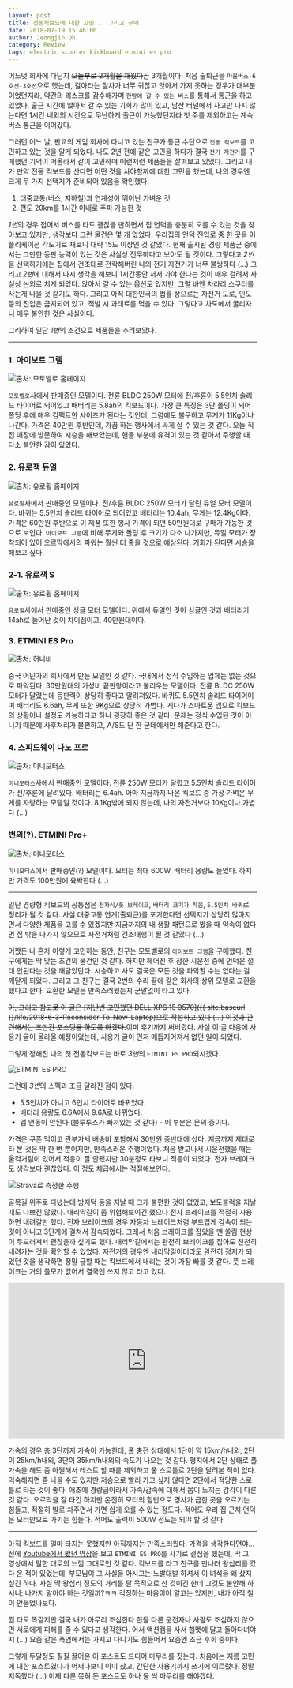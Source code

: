 ```yaml
---
layout: post
title: 전동킥보드에 대한 고민... 그리고 구매
date: 2018-07-19 15:46:00
author: Jeongjin Oh
category: Review
tags: electric scooter kickboard etmini es pro
---
```


어느덧 회사에 다닌지 ~~오늘부로 2개월을 채웠다~~곧 3개월이다. 처음 출퇴근을 `마을버스-6호선-3호선`으로 했는데, 갈아타는 절차가 너무 귀찮고 앉아서 가지 못하는 경우가 대부분이었던지라, 약간의 리스크를 감수해가며 `한방에 갈 수 있는 버스`를 통해서 통근을 하고 있었다. 출근 시간에 앉아서 갈 수 있는 기회가 많이 있고, 남산 터널에서 사고만 나지 않는다면 1시간 내외의 시간으로 무난하게 출근이 가능했던지라 첫 주를 제외하고는 계속 버스 통근을 이어갔다.

그러던 어느 날, 판교의 게임 회사에 다니고 있는 친구가 통근 수단으로 `전동 킥보드`를 고민하고 있는 것을 알게 되었다. 나도 2년 전에 같은 고민을 하다가 결국 `전기 자전거`를 구매했던 기억이 떠올라서 같이 고민하며 이런저런 제품들을 살펴보고 있었다. 그리고 내가 만약 전동 킥보드를 산다면 어떤 것을 사야할까에 대한 고민을 했는데, 나의 경우엔 크게 두 가지 선택지가 준비되어 있음을 확인했다.

1. 대중교통(버스, 지하철)과 연계성이 뛰어난 가벼운 것
2. 편도 20km를 1시간 이내로 주파 가능한 것

*1번*의 경우 접어서 버스를 타도 괜찮을 만하면서 집 언덕을 충분히 오를 수 있는 것을 찾아보고 있지만, 생각보다 그런 물건은 몇 개 없었다. 우리집의 언덕 진입로 중 한 곳을 어플리케이션 각도기로 재보니 대략 15도 이상인 것 같았다. 현재 출시된 경량 제품군 중에서는 그만한 등판 능력이 있는 것은 사실상 전무하다고 보아도 될 것이다. 그렇다고 *2번*을 선택하기에는 집에서 건조대로 전락해버린 나의 전기 자전거가 너무 불쌍하다 (...) 그리고 *2번*에 대해서 다시 생각을 해보니 1시간동안 서서 가야 한다는 것이 매우 걸려서 사실상 논외로 치게 되었다. 앉아서 갈 수 있는 옵션도 있지만, 그럴 바엔 차라리 스쿠터를 사는게 나을 것 같기도 하다. 그리고 아직 대한민국의 법률 상으로는 자전거 도로, 인도 등의 진입은 금지되어 있고, 적발 시 과태료를 먹을 수 있다. 그렇다고 차도에서 굴리자니 매우 불안한 것은 사실이다.

그리하여 일단 *1번*의 조건으로 제품들을 추려보았다.

---

### 1. 아이보트 그램

![출처: 모토벨로 홈페이지](/images/2018-7-19-Consider-To-Electric-Scooter/1.jpg)

`모토벨로`사에서 판매중인 모델이다. 전륜 BLDC 250W 모터에 전/후륜이 5.5인치 솔리드 타이어로 되어있고 배터리는 5.8ah의 킥보드이다. 가장 큰 특징은 3단 폴딩이 되어 폴딩 후에 매우 컴팩트한 사이즈가 된다는 것인데, 그럼에도 불구하고 무게가 11Kg이나 나간다. 가격은 40만원 후반인데, 가끔 하는 행사에서 싸게 살 수 있는 것 같다. 오늘 직접 매장에 방문하여 시승을 해보았는데, 핸들 부분에 유격이 있는 것 같아서 주행할 때 다소 불안한 감이 있었다.

### 2. 유로잭 듀얼

![출처: 유로휠 홈페이지](/images/2018-7-19-Consider-To-Electric-Scooter/2.jpg)

`유로휠`사에서 판매중인 모델이다. 전/후륜 BLDC 250W 모터가 달린 듀얼 모터 모델이다. 바퀴는 5.5인치 솔리드 타이어로 되어있고 배터리는 10.4ah, 무게는 12.4Kg이다. 가격은 60만원 후반으로 이 제품 또한 행사 가격이 되면 50만원대로 구매가 가능한 것으로 보인다. `아이보트 그램`에 비해 무게와 폴딩 후 크기가 다소 나가지만, 듀얼 모터가 장착되어 있어 오르막에서의 파워는 훨씬 더 좋을 것으로 예상된다. 기회가 된다면 시승을 해보고 싶다.

### 2-1. 유로잭 S

![출처: 유로휠 홈페이지](/images/2018-7-19-Consider-To-Electric-Scooter/2-1.jpg)

`유로휠`사에서 판매중인 싱글 모터 모델이다. 위에서 듀얼인 것이 싱글인 것과 배터리가 14ah로 늘어난 것이 차이점이고, 40만원대이다.

### 3. ETMINI ES Pro

![출처: 허니비](/images/2018-7-19-Consider-To-Electric-Scooter/3.png)

중국 어딘가의 회사에서 만든 모델인 것 같다. 국내에서 정식 수입하는 업체는 없는 것으로 파악된다. 30만원대의 가성비 끝판왕이라고 불리우는 모델이다. 전륜 BLDC 250W 모터가 달렸는데 등판력이 상당히 좋다고 알려져있다. 바퀴도 5.5인치 솔리드 타이어이며 배터리도 6.6ah, 무게 또한 9Kg으로 상당히 가볍다. 게다가 스마트폰 앱으로 킥보드의 상황이나 설정도 가능하다고 하니 굉장히 좋은 것 같다. 문제는 정식 수입된 것이 아니기 때문에 사후처리가 불편하고, A/S도 단 한 군데에서만 해준다고 한다.

### 4. 스피드웨이 나노 프로

![출처: 미니모터스](/images/2018-7-19-Consider-To-Electric-Scooter/4.jpg)

`미니모터스`사에서 판매중인 모델이다. 전륜 250W 모터가 달렸고 5.5인치 솔리드 타이어가 전/후륜에 달려있다. 배터리는 6.4ah. 아마 지금까지 나온 킥보드 중 가장 가벼운 무게를 자랑하는 모델일 것이다. 8.1Kg밖에 되지 않는데, 나의 자전거보다 10Kg이나 가볍다 (...)

### 번외(?). ETMINI Pro+

![출처: 미니모터스](/images/2018-7-19-Consider-To-Electric-Scooter/misc.jpg)

`미니모터스`에서 판매중인(?) 모델이다. 모터는 최대 600W, 배터리 용량도 늘었다. 하지만 가격도 100만원에 육박한다 (...)

---

일단 경량형 킥보드의 공통점은 `전자식/풋 브레이크`, `배터리 크기가 작음`, `5.5인치 바퀴`로 정리가 될 것 같다. 사실 대중교통 연계(출퇴근)를 포기한다면 선택지가 상당히 많아지면서 다양한 제품을 고를 수 있겠지만 지금까지의 내 생활 패턴으로 봤을 때 약속이 없다면 집 밖을 나가지 않으므로 자전거처럼 건조대행이 될 것 같았다 (...)

어쨌든 나 혼자 이렇게 고민하는 동안, 친구는 모토벨로의 `아이보트 그램`을 구매했다. 친구에게는 딱 맞는 조건의 물건인 것 같다. 하지만 헤어진 후 잠깐 시운전 중에 언덕은 절대 안된다는 것을 깨달았단다. 시승하고 사도 결국은 모든 것을 파악할 수는 없다는 걸 깨닫게 되었다. 그리고 그 친구는 결국 2번의 수리 끝에 같은 회사의 상위 모델로 교환을 했다고 한다. 교환한 모델은 만족스러웠는지 군말없이 타고 있다.

~~아, 그리고 참고로 이 글은 [지난번 고민했던 DELL XPS 15 9570]({{ site.baseurl }}/life/2018-6-3-Reconsider-To-New-Laptop)으로 작성하고 있다 (...) 이것과 관련해서는 조만간 포스팅을 하도록 하겠다.~~이미 후기까지 써버렸다. 사실 이 글 다음에 사용기 글이 올라올 예정이었는데, 사용기 글이 먼저 매듭지어져서 없던 일이 되었다.

그렇게 정해진 나의 첫 전동킥보드는 바로 *3번*의 `ETMINI ES PRO`되시겠다.

![ETMINI ES PRO](/images/2018-7-19-Consider-To-Electric-Scooter/5.jpg)

그런데 *3번*의 스펙과 조금 달라진 점이 있다.

- 5.5인치가 아니고 6인치 타이어로 바뀌었다.
- 배터리 용량도 6.6A에서 9.6A로 바뀌었다.
- 앱 연동이 안된다 (블루투스가 빠져있는 것 같다) - 이 부분은 문의 중이다.

가격은 쿠폰 먹이고 관부가세 배송비 포함해서 30만원 중반대에 샀다. 지금까지 제대로 타 본 것은 딱 한 번 뿐이지만, 만족스러운 주행이었다. 처음 받고나서 시운전했을 때는 울컥거림이 있어서 적응이 잘 안됐지만 30분정도 타보니 적응이 되었다. 전자 브레이크도 생각보다 괜찮았다. 이 정도 체급에서는 적절해보인다.

![Strava로 측정한 주행](/images/2018-7-19-Consider-To-Electric-Scooter/6.jpg)

골목길 위주로 다녔는데 방지턱 등을 지날 때 크게 불편한 것이 없었고, 보도블럭을 지날 때도 나쁘진 않았다. 내리막길이 좀 위험해보이긴 했으나 전자 브레이크를 적절히 사용하면 내려갈만 했다. 전자 브레이크의 경우 자동차 브레이크처럼 부드럽게 감속이 되는 것이 아니고 3단계에 걸쳐서 감속되었다. 그래서 처음 브레이크를 잡았을 땐 쏠림 현상이 두드러져서 괜찮을까 싶기도 했다. 내리막길에서는 완전히 브레이크를 잡아도 천천히 내려가는 것을 확인할 수 있었다. 자전거의 경우엔 내리막길이더라도 완전히 정지가 되었던 것을 생각하면 정말 급할 때는 킥보드에서 내리는 것이 가장 빠를 것 같다. 풋 브레이크는 거의 쓸모가 없어서 결국엔 쓰지 않고 타고 있다.

<iframe width="560" height="315" src="https://www.youtube.com/embed/dqbfYqE0qyY" frameborder="0" allow="autoplay; encrypted-media" allowfullscreen></iframe>

가속의 경우 총 3단까지 가속이 가능한데, 풀 충전 상태에서 1단이 약 15km/h내외, 2단이 25km/h내외, 3단이 35km/h내외의 속도가 나오는 것 같다. 평지에서 2단 상태로 풀 가속을 해도 좀 아찔해서 테스트 할 때를 제외하고 풀 스로틀로 2단을 달려본 적이 없다. 익숙해지면 좀 나을 수도 있지만 저승으로 빨리 가고 싶지 않다면 2단에서 적당한 스로틀로 타는 것이 좋다. 애초에 경량급이라서 가속/감속에 대해서 몸이 느끼는 감각이 다른 것 같다. 오르막을 잘 타긴 하지만 온전히 모터의 힘만으로 경사가 급한 곳을 오르기는 힘들고, 적절히 발로 차주면서 가면 쉽게 오를 수 있는 정도다. 적어도 우리 집 근처 언덕은 모터만으로 가기는 힘들다. 적어도 출력이 500W 정도는 되야 할 것 같다.

---

아직 킥보드를 얼마 타지는 못했지만 아직까지는 만족스러웠다. 가격을 생각한다면야... 전에 [Youtube에서 봤던 영상](https://www.youtube.com/watch?v=tUipzWztVU8)을 보고 `ETMINI ES PRO`를 사기로 결심을 했는데, 딱 그 영상에서 말한 대로의 느낌 그대로인 것 같다. 킥보드를 타고 친구를 만나러 왕십리를 갔다 온 적이 있었는데, 부모님이 그 사실을 아시고는 노발대발 하셔서 이 녀석을 왜 샀지 싶긴 하다. 사실 딱 왕십리 정도의 거리를 탈 목적으로 산 것이긴 한데 그것도 불안해 하시니; 나가지 말아야 하는 것일까?ㅋㅋ 걱정하는 마음이야 알고는 있지만, 내가 아직 철이 안들었나보다.

뭘 타도 똑같지만 결국 내가 아무리 조심한다 한들 다른 운전자나 사람도 조심하지 않으면 서로에게 피해를 줄 수 있다고 생각한다. 어서 액션캠을 사서 헬멧에 달고 돌아다녀야지 (...) 요즘 같은 폭염에서는 가지고 다니기도 힘들어서 요즘엔 조금 후회 중이다.

그렇게 두달정도 질질 끌어온 이 포스트도 드디어 마무리를 짓는다. 처음에는 지름 고민에 대한 포스트였다가 어쩌다보니 이미 샀고, 간단한 사용기까지 쓰기에 이르렀다. 정말 지독했다 (...) 이제 다른 묵혀 둔 포스트도 하나 둘 씩 마무리를 해야겠다.
